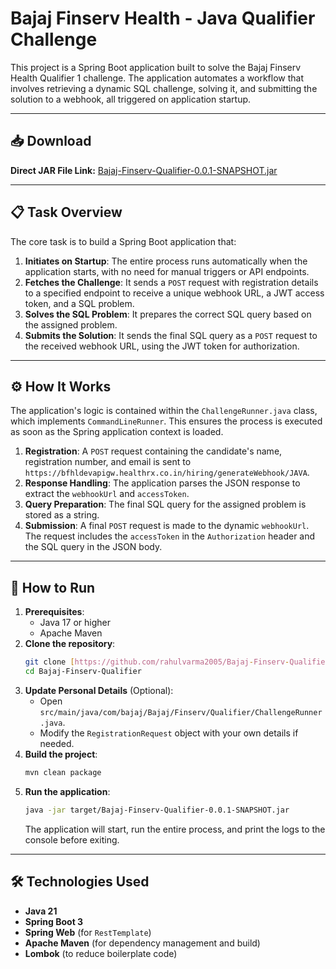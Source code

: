 # Bajaj Finserv Health - Java Qualifier Challenge

This project is a Spring Boot application built to solve the Bajaj Finserv Health Qualifier 1 challenge. The application automates a workflow that involves retrieving a dynamic SQL challenge, solving it, and submitting the solution to a webhook, all triggered on application startup.

---

## 📥 Download

**Direct JAR File Link:** [Bajaj-Finserv-Qualifier-0.0.1-SNAPSHOT.jar](https://github.com/rahulvarma2005/Bajaj-Finserv-Qualifier/raw/refs/heads/master/Bajaj-Finserv-Qualifier-0.0.1-SNAPSHOT.jar)

---

## 📋 Task Overview

The core task is to build a Spring Boot application that:
1.  **Initiates on Startup**: The entire process runs automatically when the application starts, with no need for manual triggers or API endpoints.
2.  **Fetches the Challenge**: It sends a `POST` request with registration details to a specified endpoint to receive a unique webhook URL, a JWT access token, and a SQL problem.
3.  **Solves the SQL Problem**: It prepares the correct SQL query based on the assigned problem.
4.  **Submits the Solution**: It sends the final SQL query as a `POST` request to the received webhook URL, using the JWT token for authorization.

---

## ⚙️ How It Works

The application's logic is contained within the `ChallengeRunner.java` class, which implements `CommandLineRunner`. This ensures the process is executed as soon as the Spring application context is loaded.

1.  **Registration**: A `POST` request containing the candidate's name, registration number, and email is sent to `https://bfhldevapigw.healthrx.co.in/hiring/generateWebhook/JAVA`.
2.  **Response Handling**: The application parses the JSON response to extract the `webhookUrl` and `accessToken`.
3.  **Query Preparation**: The final SQL query for the assigned problem is stored as a string.
4.  **Submission**: A final `POST` request is made to the dynamic `webhookUrl`. The request includes the `accessToken` in the `Authorization` header and the SQL query in the JSON body.

---

## 🚀 How to Run

1.  **Prerequisites**:
    * Java 17 or higher
    * Apache Maven
2.  **Clone the repository**:
    ```bash
    git clone [https://github.com/rahulvarma2005/Bajaj-Finserv-Qualifier.git](https://github.com/rahulvarma2005/Bajaj-Finserv-Qualifier.git)
    cd Bajaj-Finserv-Qualifier
    ```
3.  **Update Personal Details** (Optional):
    * Open `src/main/java/com/bajaj/Bajaj/Finserv/Qualifier/ChallengeRunner.java`.
    * Modify the `RegistrationRequest` object with your own details if needed.
4.  **Build the project**:
    ```bash
    mvn clean package
    ```
5.  **Run the application**:
    ```bash
    java -jar target/Bajaj-Finserv-Qualifier-0.0.1-SNAPSHOT.jar
    ```
    The application will start, run the entire process, and print the logs to the console before exiting.

---

## 🛠️ Technologies Used

* **Java 21**
* **Spring Boot 3**
* **Spring Web** (for `RestTemplate`)
* **Apache Maven** (for dependency management and build)
* **Lombok** (to reduce boilerplate code)
